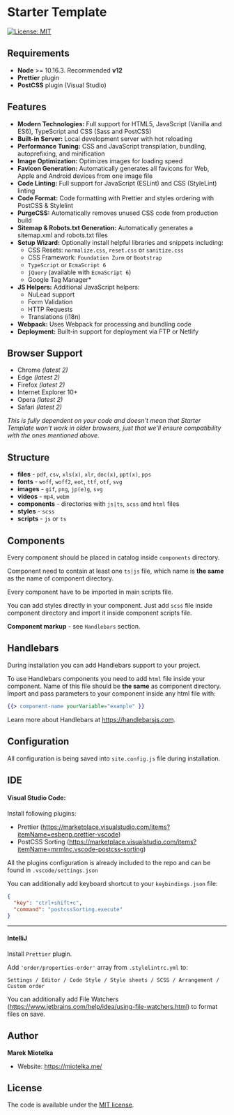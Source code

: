 # Starter Template

[![License: MIT](https://img.shields.io/badge/license-MIT-blue.svg)](https://opensource.org/licenses/MIT)

## Requirements

* **Node** >= 10.16.3. Recommended **v12**
* **Prettier** plugin
* **PostCSS** plugin (Visual Studio)

## Features

* **Modern Technologies:** Full support for HTML5, JavaScript (Vanilla and ES6), TypeScript and CSS (Sass and PostCSS)
* **Built-in Server:** Local development server with hot reloading
* **Performance Tuning:** CSS and JavaScript transpilation, bundling, autoprefixing, and minification
* **Image Optimization:** Optimizes images for loading speed
* **Favicon Generation:** Automatically generates all favicons for Web, Apple and Android devices from one image file
* **Code Linting:** Full support for JavaScript (ESLint) and CSS (StyleLint) linting
* **Code Format:** Code formatting with Prettier and styles ordering with PostCSS & Stylelint
* **PurgeCSS:** Automatically removes unused CSS code from production build
* **Sitemap & Robots.txt Generation:** Automatically generates a sitemap.xml and robots.txt files
* **Setup Wizard:** Optionally install helpful libraries and snippets including:
    * CSS Resets: `normalize.css`, `reset.css` or `sanitize.css`
    * CSS Framework: `Foundation Zurm` or `Bootstrap`
    * `TypeScript` or `EcmaScript 6`
    * `jQuery` (available with `EcmaScript 6`)
    * Google Tag Manager\*
* **JS Helpers:** Additional JavaScript helpers:
    * NuLead support
    * Form Validation
    * HTTP Requests
    * Translations (i18n)
* **Webpack:** Uses Webpack for processing and bundling code
* **Deployment:** Built-in support for deployment via FTP or Netlify

## Browser Support

* Chrome _\(latest 2\)_
* Edge _\(latest 2\)_
* Firefox _\(latest 2\)_
* Internet Explorer 10+
* Opera _\(latest 2\)_
* Safari _\(latest 2\)_

_This is fully dependent on your code and doesn't mean that Starter Template won't work in older browsers, just that we'll ensure compatibility with the ones mentioned above._

## Structure

* **files** - `pdf`, `csv`, `xls(x)`, `xlr`, `doc(x)`, `ppt(x)`, `pps`
* **fonts** - `woff`, `woff2`, `eot`, `ttf`, `otf`, `svg`
* **images** - `gif`, `png`, `jp(e)g`, `svg`
* **videos** - `mp4`, `webm`
* **components** - directories with `js|ts`, `scss` and `html` files
* **styles** - `scss`
* **scripts** - `js` or `ts`

## Components

Every component should be placed in catalog inside `components` directory.
  
Component need to contain at least one `ts|js` file, which name is **the same** as the name of component directory.

Every component have to be imported in main scripts file.
  
You can add styles directly in your component. Just add `scss` file inside component directory and import it inside component scripts file.

**Component markup** - see `Handlebars` section.

## Handlebars

During installation you can add Handlebars support to your project.
  
To use Handlebars components you need to add `html` file inside your component. Name of this file should be **the same** as component directory.  
Import and pass parameters to your component inside any html file with:
```handlebars
{{> component-name yourVariable="example" }}
```

Learn more about Handlebars at <https://handlebarsjs.com>.

## Configuration

All configuration is being saved into `site.config.js` file during installation.

## IDE

#### Visual Studio Code:

Install following plugins:

- Prettier (https://marketplace.visualstudio.com/items?itemName=esbenp.prettier-vscode)
- PostCSS Sorting (https://marketplace.visualstudio.com/items?itemName=mrmlnc.vscode-postcss-sorting)

All the plugins configuration is already included to the repo and can be found in `.vscode/settings.json`

You can additionally add keyboard shortcut to your `keybindings.json` file:

```json
{
  "key": "ctrl+shift+c",
  "command": "postcssSorting.execute"
}
```

---

#### IntelliJ

Install `Prettier` plugin.

Add `'order/properties-order'` array from `.stylelintrc.yml` to:

```text
Settings / Editor / Code Style / Style sheets / SCSS / Arrangement / Custom order
```

You can additionally add File Watchers (https://www.jetbrains.com/help/idea/using-file-watchers.html) to format files on save.

## Author

**Marek Miotelka**

- Website: <https://miotelka.me/>

## License

The code is available under the [MIT license](LICENSE).
